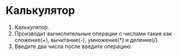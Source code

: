 # Калькулятор

1. Калькулятор.
2. Производит вычислительные операции с числами такие как сложение(+), вычитание(-), умножение(*) и деление(/). 
3. Введите два числа после введите операцию.
